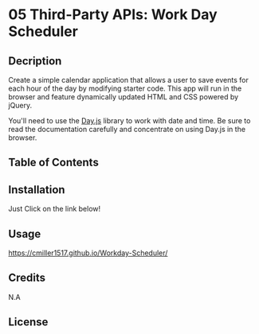 # 05 Third-Party APIs: Work Day Scheduler

## Decription

Create a simple calendar application that allows a user to save events for each hour of the day by modifying starter code. This app will run in the browser and feature dynamically updated HTML and CSS powered by jQuery.

You'll need to use the [Day.js](https://day.js.org/en/) library to work with date and time. Be sure to read the documentation carefully and concentrate on using Day.js in the browser.

## Table of Contents


## Installation

Just Click on the link below!

## Usage

https://cmiller1517.github.io/Workday-Scheduler/

## Credits
 
 N.A

## License 
